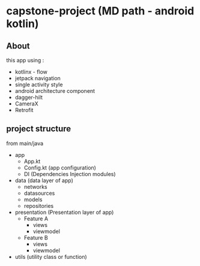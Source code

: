 # capstone-project (MD path - android kotlin)

## About
this app using :
- kotlinx - flow
- jetpack navigation
- single activity style
- android architecture component
- dagger-hilt
- CameraX
- Retrofit
## project structure
from main/java
* app
  * App.kt
  * Config.kt (app configuration)
  * DI (Dependencies Injection modules) 
* data (data layer of app)
  * networks
  * datasources 
  * models
  * repositories
* presentation (Presentation layer of app)
  * Feature A 
    * views
    * viewmodel
  * Feature B
    * views
    * viewmodel
* utils (utility class or function)

